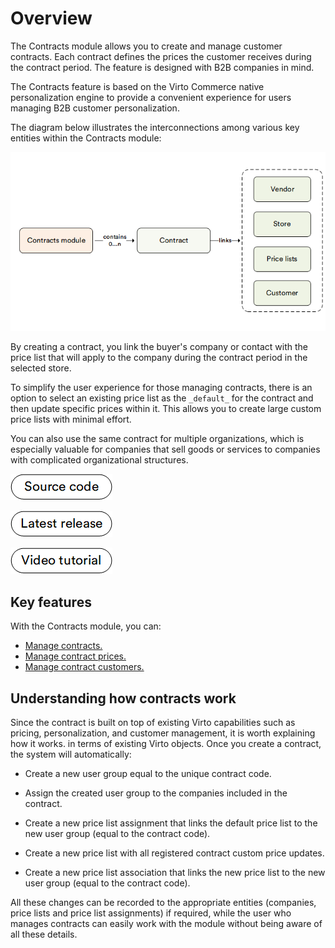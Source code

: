 # Overview

The Contracts module allows you to create and manage customer contracts. Each contract defines the prices the customer receives during the contract period. The feature is designed with B2B companies in mind.

The Contracts feature is based on the Virto Commerce native personalization engine to provide a convenient experience for users managing B2B customer personalization.

The diagram below illustrates the interconnections among various key entities within the Contracts module:

![Contracts Logical Overview](media/key-entities.png)

By creating a contract, you link the buyer's company or contact with the price list that will apply to the company during the contract period in the selected store.

To simplify the user experience for those managing contracts, there is an option to select an existing price list as the `_default_` for the contract and then update specific prices within it. This allows you to create large custom price lists with minimal effort.

You can also use the same contract for multiple organizations, which is especially valuable for companies that sell goods or services to companies with complicated organizational structures.

[![Source code](media/source_code.png)](https://github.com/VirtoCommerce/vc-module-contract)

[![Download](media/latest_release.png)](https://github.com/VirtoCommerce/vc-module-contract/releases)

[![video tutorial](media/video-tutorial-button.png)](https://youtu.be/H6vlkDRPrrs?si=xlte--NF63dg3BBB)

## Key features

With the Contracts module, you can:

* [Manage contracts.](creating-and-terminating-contracts.md)
* [Manage contract prices.](managing-contract-prices.md)
* [Manage contract customers.](managing-contract-customers.md)

## Understanding how contracts work

Since the contract is built on top of existing Virto capabilities such as pricing, personalization, and customer management, it is worth explaining how it works.
in terms of existing Virto objects. Once you create a contract, the system will automatically:

* Create a new user group equal to the unique contract code.

* Assign the created user group to the companies included in the contract.

* Create a new price list assignment that links the default price list to the new user group (equal to the contract code).

* Create a new price list with all registered contract custom price updates.

* Create a new price list association that links the new price list to the new user group (equal to the contract code).
    
All these changes can be recorded to the appropriate entities (companies, price lists and price list assignments) if required, while the user who manages contracts can easily work with the module without being aware of all these details.

